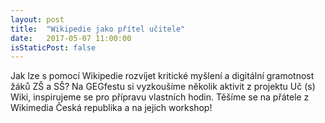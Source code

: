 ```yaml
---
layout: post
title:  "Wikipedie jako přítel učitele"
date:   2017-05-07 11:00:00
isStaticPost: false
---
```


Jak lze s pomocí Wikipedie rozvíjet kritické myšlení a digitální gramotnost žáků ZŠ a SŠ? Na GEGfestu si vyzkoušíme několik aktivit z projektu Uč (s) Wiki, inspirujeme se pro přípravu vlastních hodin. Těšíme se na přátele z Wikimedia Česká republika a na jejich workshop!
